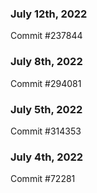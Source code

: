 ### July 12th, 2022

Commit #237844

### July 8th, 2022

Commit #294081

### July 5th, 2022

Commit #314353


### July 4th, 2022

Commit #72281
